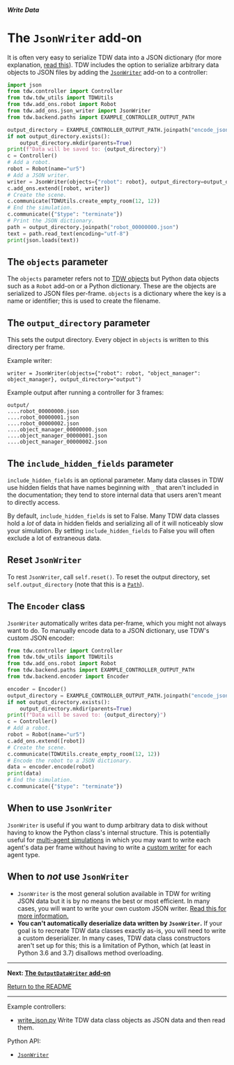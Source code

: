##### Write Data

# The `JsonWriter` add-on

It is often very easy to serialize TDW data into a JSON dictionary (for more explanation, [read this](custom_writers.md)). TDW includes the option to serialize arbitrary data objects to JSON files by adding the [`JsonWriter`](../../python/add_ons/json_writer.md) add-on to a controller:

```python
import json
from tdw.controller import Controller
from tdw.tdw_utils import TDWUtils
from tdw.add_ons.robot import Robot
from tdw.add_ons.json_writer import JsonWriter
from tdw.backend.paths import EXAMPLE_CONTROLLER_OUTPUT_PATH

output_directory = EXAMPLE_CONTROLLER_OUTPUT_PATH.joinpath("encode_json")
if not output_directory.exists():
    output_directory.mkdir(parents=True)
print(f"Data will be saved to: {output_directory}")
c = Controller()
# Add a robot.
robot = Robot(name="ur5")
# Add a JSON writer.
writer = JsonWriter(objects={"robot": robot}, output_directory=output_directory, include_hidden_fields=False, indent=2, zero_padding=8)
c.add_ons.extend([robot, writer])
# Create the scene.
c.communicate(TDWUtils.create_empty_room(12, 12))
# End the simulation.
c.communicate({"$type": "terminate"})
# Print the JSON dictionary.
path = output_directory.joinpath("robot_00000000.json")
text = path.read_text(encoding="utf-8")
print(json.loads(text))
```

## The `objects` parameter

The `objects` parameter refers not to [TDW objects](../core_concepts/objects.md) but Python data objects such as a `Robot` add-on or a Python dictionary. These are the objects are serialized to JSON files per-frame. `objects` is a dictionary where the key is a name or identifier; this is used to create the filename.

## The `output_directory` parameter

This sets the output directory. Every object in `objects` is written to this directory per frame.

Example writer:

```
writer = JsonWriter(objects={"robot": robot, "object_manager": object_manager}, output_directory="output")
```

Example output after running a controller for 3 frames:

```
output/
....robot_00000000.json
....robot_00000001.json
....robot_00000002.json
....object_manager_00000000.json
....object_manager_00000001.json
....object_manager_00000002.json
```

## The `include_hidden_fields` parameter

`include_hidden_fields` is an optional parameter. Many data classes in TDW use hidden fields that have names beginning with `_` that aren't included in the documentation; they tend to store internal data that users aren't meant to directly access.

By default, `include_hidden_fields` is set to False. Many TDW data classes hold a *lot* of data in hidden fields and serializing all of it will noticeably slow your simulation. By setting `include_hidden_fields` to False you will often exclude a lot of extraneous data.

## Reset `JsonWriter`

To rest `JsonWriter`, call `self.reset()`. To reset the output directory, set `self.output_directory` (note that this is a [`Path`](https://docs.python.org/3/library/pathlib.html)).

## The `Encoder` class

`JsonWriter` automatically writes data per-frame, which you might not always want to do. To manually encode data to a JSON dictionary, use TDW's custom JSON encoder:

```python
from tdw.controller import Controller
from tdw.tdw_utils import TDWUtils
from tdw.add_ons.robot import Robot
from tdw.backend.paths import EXAMPLE_CONTROLLER_OUTPUT_PATH
from tdw.backend.encoder import Encoder

encoder = Encoder()
output_directory = EXAMPLE_CONTROLLER_OUTPUT_PATH.joinpath("encode_json")
if not output_directory.exists():
    output_directory.mkdir(parents=True)
print(f"Data will be saved to: {output_directory}")
c = Controller()
# Add a robot.
robot = Robot(name="ur5")
c.add_ons.extend([robot])
# Create the scene.
c.communicate(TDWUtils.create_empty_room(12, 12))
# Encode the robot to a JSON dictionary.
data = encoder.encode(robot)
print(data)
# End the simulation.
c.communicate({"$type": "terminate"})
```

## When to use `JsonWriter`

`JsonWriter` is useful if you want to dump arbitrary data to disk without having to know the Python class's internal structure. This is potentially useful for [multi-agent simulations](../multi_agent/overview.md) in which you may want to write each agent's data per frame without having to write a [custom writer](custom_writers.md) for each agent type.

## When to *not* use `JsonWriter`

- `JsonWriter` is the most general solution available in TDW for writing JSON data but it is by no means the best or most efficient. In many cases, you will want to write your own custom JSON writer. [Read this for more information.](custom_writers.md)
- **You can't automatically deserialize data written by `JsonWriter`.** If your goal is to recreate TDW data classes exactly as-is, you will need to write a custom deserializer. In many cases, TDW data class constructors aren't set up for this; this is a limitation of Python, which (at least in Python 3.6 and 3.7) disallows method overloading.

***

**Next: [The `OutputDataWriter` add-on](output_data_writer.md)**

[Return to the README](../../../README.md)

***

Example controllers:

- [write_json.py](https://github.com/threedworld-mit/tdw/blob/master/Python/example_controllers/write_data/write_json.py) Write TDW data class objects as JSON data and then read them.

Python API:

- [`JsonWriter`](../../python/add_ons/json_writer.md)